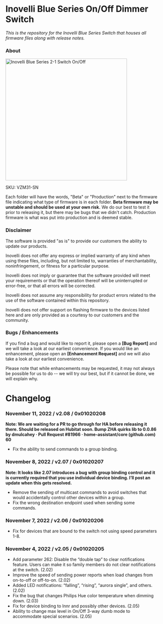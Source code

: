 # <b>Inovelli Blue Series On/Off Dimmer Switch</b>
*This is the repository for the Inovelli Blue Series Switch that houses all firmware files along with release notes.*

### About

<img
     src = 'https://cdn.shopify.com/s/files/1/0612/9519/8373/products/Inovelli2-1SwitchBlueSeriesSinglePack-VZM31-SN_1800x1800.png.jpg?v=1661975270'
     alt = 'Inovelli Blue Series 2-1 Switch On/Off'
     width = 400
/>

SKU: VZM31-SN

Each folder will have the words, "Beta" or "Production" next to the firmware file indicating what type of firmware is in each folder. **Beta firmware may be unstable and should be used at your own risk.** We do our best to test it prior to releasing it, but there may be bugs that we didn't catch. Production firmware is what was put into production and is deemed stable.

### Disclaimer
The software is provided "as is" to provide our customers the ability to update our products.

Inovelli does not offer any express or implied warranty of any kind when using these files, including, but not limited to, warranties of merchantability, noninfringement, or fitness for a particular purpose. 

Inovelli does not imply or guarantee that the software provided will meet your requirements or that the operation thereof will be uninterrupted or error-free, or that all errors will be corrected.

Inovelli does not assume any responsibility for product errors related to the use of the software contained within this repository.

Inovelli does not offer support on flashing firmware to the devices listed here and are only provided as a courtesy to our customers and the community.

### Bugs / Enhancements
If you find a bug and would like to report it, please open a **[Bug Report]** and we will take a look at our earliest convenience. If you would like an enhancement, please open an **[Enhancement Request]** and we will also take a look at our earliest convenience. 

Please note that while enhancements may be requested, it may not always be possible for us to do -- we will try our best, but if it cannot be done, we will explain why.

# Changelog

### November 11, 2022 / v2.08 / 0x01020208

**Note: We are waiting for a PR to go through for HA before releasing it there. Should be released on Hubitat soon. Bump ZHA quirks lib to 0.0.86 by dmulcahey · Pull Request #81966 · home-assistant/core (github.com) 60**

- Fix the ability to send commands to a group binding.
### November 8, 2022 / v2.07 / 0x01020207

**Note: It looks like 2.07 introduces a bug with group binding control and it is currently required that you use individual device binding. I’ll post an update when this gets resolved.**

- Remove the sending of multicast commands to avoid switches that would accidentally control other devices within a group.
- Fix the wrong destination endpoint used when sending some commands.
### November 7, 2022 / v2.06 / 0x01020206

- Fix for devices that are bound to the switch not using speed parameters 1-8.
### November 4, 2022 / v2.05 / 0x01020205

- Add parameter 262: Disable the “double tap” to clear notifications feature. Users can make it so family members do not clear notifications at the switch. (2.02)
- Improve the speed of sending power reports when load changes from on-to-off or off-to-on. (2.02)
- Added LED notifications: “falling”, “rising”, “aurora single”, and others. (2.02)
- Fix the bug that changes Philips Hue color temperature when dimming down. (2.03)
- Fix for device binding to Innr and possibly other devices. (2.05)
- Ability to change max level in On/Off 3-way dumb mode to accommodate special scenarios. (2.05)
